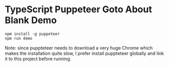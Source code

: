 TypeScript Puppeteer Goto About Blank Demo
==========================================

```
npm install -g puppeteer
npm run demo
```

Note: since puppteteer needs to download a very huge Chrome which makes the installation quite slow,
I prefer install puppteteer globally and link it to this project before running.
